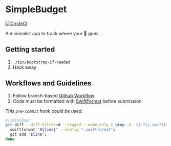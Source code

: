 # SimpleBudget 

[![CircleCI](https://circleci.com/gh/khoi/SimpleBudget/tree/master.svg?style=svg)](https://circleci.com/gh/khoi/SimpleBudget/tree/master)

A minimalist app to track where your 💸 goes.

## Getting started

1. `./bin/bootstrap-if-needed`
1. Hack away

## Workflows and Guidelines

1. Follow branch-based [Github Workflow](https://guides.github.com/introduction/flow/)
1. Code must be formatted with [SwiftFormat](https://github.com/nicklockwood/SwiftFormat) before submission.

_This `pre-commit` hook could be used._
```bash
#!/bin/bash
git diff --diff-filter=d --staged --name-only | grep -e '\(.*\).swift$' | while read line; do
  swiftformat "${line}" --config ".swiftformat";
  git add "$line";
done
```
